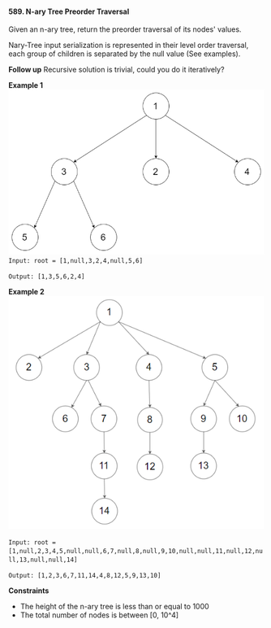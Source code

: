 #### 589. N-ary Tree Preorder Traversal

Given an n-ary tree, return the preorder traversal of its nodes' values.

Nary-Tree input serialization is represented in their level order traversal, each group of children is separated by the null value (See examples).

**Follow up**
Recursive solution is trivial, could you do it iteratively?

**Example 1**
![](narytreeexample.png)
`Input: root = [1,null,3,2,4,null,5,6]`

`Output: [1,3,5,6,2,4]`

**Example 2**
![](sample_4_964.png)

`Input: root = [1,null,2,3,4,5,null,null,6,7,null,8,null,9,10,null,null,11,null,12,null,13,null,null,14]`

`Output: [1,2,3,6,7,11,14,4,8,12,5,9,13,10]`

**Constraints**

- The height of the n-ary tree is less than or equal to 1000
- The total number of nodes is between [0, 10^4]
